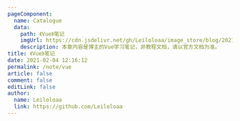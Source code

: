 ```yaml
---
pageComponent:
  name: Catalogue
  data:
    path: 《Vue》笔记
    imgUrl: https://cdn.jsdelivr.net/gh/Leiloloaa/image_store/blog/20210204143633.png
    description: 本章内容是博主的Vue学习笔记，非教程文档，请以官方文档为准。
title: 《Vue》笔记
date: 2021-02-04 12:16:12
permalink: /note/vue
article: false
comment: false
editLink: false
author:
  name: Leiloloaa
  link: https://github.com/Leiloloaa
---
```

